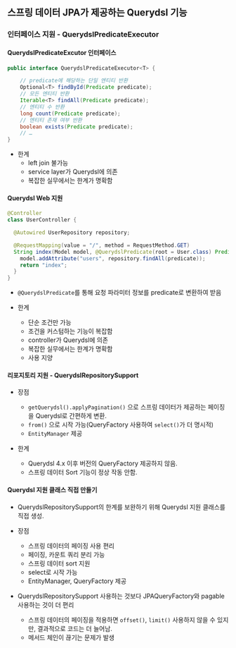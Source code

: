 ## 스프링 데이터 JPA가 제공하는 Querydsl 기능

### 인터페이스 지원 - QuerydslPredicateExecutor

#### QuerydslPredicateExcutor 인터페이스

```java
public interface QuerydslPredicateExecutor<T> {

    // predicate에 해당하는 단일 엔티티 반환
    Optional<T> findById(Predicate predicate);
    // 모든 엔티티 반환
    Iterable<T> findAll(Predicate predicate);
    // 엔티티 수 반환
    long count(Predicate predicate);
    // 엔티티 존재 여부 반환
    boolean exists(Predicate predicate);
    // …
}
```

- 한계
    - left join 불가능
    - service layer가 Querydsl에 의존
    - 복잡한 실무에서는 한계가 명확함

#### Querydsl Web 지원

```java
@Controller
class UserController {

  @Autowired UserRepository repository;

  @RequestMapping(value = "/", method = RequestMethod.GET)
  String index(Model model, @QuerydslPredicate(root = User.class) Predicate predicate) {
    model.addAttribute("users", repository.findAll(predicate));
    return "index";
  }
}
```

- `@QuerydslPredicate`를 통해 요청 파라미터 정보를 predicate로 변환하여 받음

- 한계
    - 단순 조건만 가능
    - 조건을 커스텀하는 기능이 복잡함
    - controller가 Querydsl에 의존
    - 복잡한 실무에서는 한계가 명확함
    - 사용 지양

#### 리포지토리 지원 - QuerydslRepositorySupport

- 장점
    - `getQuerydsl().applyPagination()` 으로 스프링 데이터가 제공하는 페이징을 Querydsl로 간편하게 변환.
    - `from()` 으로 시작 가능(QueryFactory 사용하여 `select()`가 더 명시적)
    - `EntityManager` 제공

- 한계
    - Querydsl 4.x 이후 버전의 QueryFactory 제공하지 않음.
    - 스프링 데이터 Sort 기능이 정상 작동 안함.

#### Querydsl 지원 클래스 직접 만들기

- QuerydslRepositorySupport의 한계를 보완하기 위해 Querydsl 지원 클래스를 직접 생성.

- 장점
    - 스프링 데이터의 페이징 사용 편리
    - 페이징, 카운트 쿼리 분리 가능
    - 스프링 데이터 sort 지원
    - select로 시작 가능
    - EntityManager, QueryFactory 제공

- QuerydslRepositorySupport 사용하는 것보다 JPAQueryFactory와 pagable 사용하는 것이 더 편리
    - 스프링 데이터의 페이징을 적용하면 `offset()`, `limit()` 사용하지 않을 수 있지만, 결과적으로 코드는 더 늘어남.
    - 메서드 체인이 끊기는 문제가 발생
